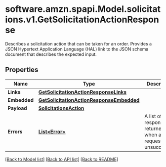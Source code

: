 # software.amzn.spapi.Model.solicitations.v1.GetSolicitationActionResponse
Describes a solicitation action that can be taken for an order. Provides a JSON Hypertext Application Language (HAL) link to the JSON schema document that describes the expected input.

## Properties

Name | Type | Description | Notes
------------ | ------------- | ------------- | -------------
**Links** | [**GetSolicitationActionResponseLinks**](GetSolicitationActionResponseLinks.md) |  | [optional] 
**Embedded** | [**GetSolicitationActionResponseEmbedded**](GetSolicitationActionResponseEmbedded.md) |  | [optional] 
**Payload** | [**SolicitationsAction**](SolicitationsAction.md) |  | [optional] 
**Errors** | [**List&lt;Error&gt;**](Error.md) | A list of error responses returned when a request is unsuccessful. | [optional] 

[[Back to Model list]](../README.md#documentation-for-models) [[Back to API list]](../README.md#documentation-for-api-endpoints) [[Back to README]](../README.md)

